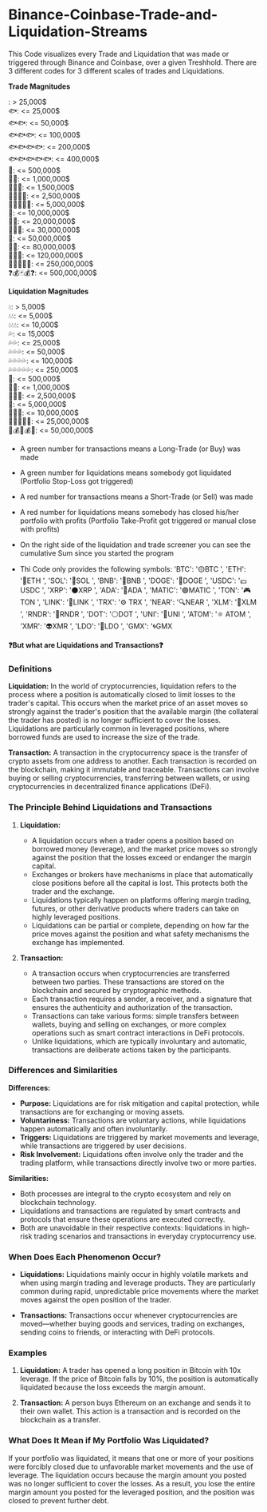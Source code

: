# Binance-Coinbase-Trade-and-Liquidation-Streams
This Code visualizes every Trade and Liquidation that was made or triggered through Binance and Coinbase, over a   given Treshhold. There are 3 different codes for 3 different scales of trades and Liquidations. 
 
  **Trade Magnitudes**                                         
       
  :         >  25,000$                                                
🐟:         <= 25,000$                                           
🐟🐟:       <= 50,000$                                           
🐟🐟🐟:     <= 100,000$                                          
🐟🐟🐟🐟:   <= 200,000$                                          
🐟🐟🐟🐟🐟: <= 400,000$                                          
🐠:         <= 500,000$                                          
🐠🐠:       <= 1,000,000$                                        
🐠🐠🐠:     <= 1,500,000$                                        
🐠🐠🐠🐠:   <= 2,500,000$                                        
🐠🐠🐠🐠🐠: <= 5,000,000$                                        
🦈:         <= 10,000,000$                                       
🦈🦈:       <= 20,000,000$                                        
🦈🦈🦈:     <= 30,000,000$                                       
🐳:         <= 50,000,000$                                                                                    
🐳🐳:       <= 80,000,000$                                                                 
🐳🐳🐳:     <= 120,000,000$                                                       
💸🌈🦄🌈💸: <= 250,000,000$                                                      
❓💰🃏💰❓: <= 500,000,000$                                                     


**Liquidation Magnitudes**

💧:          >  5,000$                                                      
💧💧:        <= 5,000$                                                         
💧💧💧:      <= 10,000$                                                         
💦:          <= 15,000$                                                        
💦💦:        <= 25,000$                                                           
💦💦💦:      <= 50,000$                                                             
💦💦💦💦:    <= 100,000$                                                                
💦💦💦💦💦:  <= 250,000$                                                            
🌊:          <= 500,000$                                                        
🌊🌊:        <= 1,000,000$                                                          
🌊🌊🌊:      <= 2,500,000$                                                       
🤿:          <= 5,000,000$                                                        
🌊🤿🌊:      <= 10,000,000$                                                        
💸🌊🤿🌊💸:  <= 25,000,000$                                                        
🌊💰🤿💰🌊:  <= 50,000,000$                                                          


- A green number for transactions means a Long-Trade (or Buy) was made
- A green number for liquidations means somebody got liquidated (Portfolio Stop-Loss got triggered)
- A red number for transactions means a Short-Trade (or Sell) was made
- A red number for liquidations means somebody has closed his/her portfolio with profits (Portfolio Take-Profit got triggered or manual close with profits)

- On the right side of the liquidation and trade screener you can see the cumulative Sum since you started the program
- Thi Code only provides the following symbols:
  'BTC': '🟡BTC     ', 'ETH': '💠ETH     ', 'SOL': '👾SOL     ', 'BNB': '🔶BNB     ', 'DOGE': '🐶DOGE    ',
  'USDC': '💵USDC    ', 'XRP': '⚫XRP     ', 'ADA': '🔵ADA     ', 'MATIC': '🟣MATIC   ',
  'TON': '🎮TON     ', 'LINK': '🔗LINK    ', 'TRX': '⚙️ TRX     ', 'NEAR': '🔍NEAR    ', 'XLM': '🌟XLM     ',
  'RNDR': '🎨RNDR    ', 'DOT': '⚪DOT     ', 'UNI': '🦄UNI     ', 'ATOM': '⚛️ ATOM    ', 'XMR': '👽XMR     ',
  'LDO': '🧪LDO     ', 'GMX': '🌀GMX     


**❓But what are Liquidations and Transactions❓**


### Definitions

**Liquidation:** In the world of cryptocurrencies, liquidation refers to the process where a position is automatically closed to limit losses to the trader's capital. This occurs when the market price of an asset moves so strongly against the trader's position that the available margin (the collateral the trader has posted) is no longer sufficient to cover the losses. Liquidations are particularly common in leveraged positions, where borrowed funds are used to increase the size of the trade.

**Transaction:** A transaction in the cryptocurrency space is the transfer of crypto assets from one address to another. Each transaction is recorded on the blockchain, making it immutable and traceable. Transactions can involve buying or selling cryptocurrencies, transferring between wallets, or using cryptocurrencies in decentralized finance applications (DeFi).

### The Principle Behind Liquidations and Transactions

1. **Liquidation:**
   - A liquidation occurs when a trader opens a position based on borrowed money (leverage), and the market price moves so strongly against the position that the losses exceed or endanger the margin capital.
   - Exchanges or brokers have mechanisms in place that automatically close positions before all the capital is lost. This protects both the trader and the exchange.
   - Liquidations typically happen on platforms offering margin trading, futures, or other derivative products where traders can take on highly leveraged positions.
   - Liquidations can be partial or complete, depending on how far the price moves against the position and what safety mechanisms the exchange has implemented.

2. **Transaction:**
   - A transaction occurs when cryptocurrencies are transferred between two parties. These transactions are stored on the blockchain and secured by cryptographic methods.
   - Each transaction requires a sender, a receiver, and a signature that ensures the authenticity and authorization of the transaction.
   - Transactions can take various forms: simple transfers between wallets, buying and selling on exchanges, or more complex operations such as smart contract interactions in DeFi protocols.
   - Unlike liquidations, which are typically involuntary and automatic, transactions are deliberate actions taken by the participants.

### Differences and Similarities

**Differences:**
- **Purpose:** Liquidations are for risk mitigation and capital protection, while transactions are for exchanging or moving assets.
- **Voluntariness:** Transactions are voluntary actions, while liquidations happen automatically and often involuntarily.
- **Triggers:** Liquidations are triggered by market movements and leverage, while transactions are triggered by user decisions.
- **Risk Involvement:** Liquidations often involve only the trader and the trading platform, while transactions directly involve two or more parties.

**Similarities:**
- Both processes are integral to the crypto ecosystem and rely on blockchain technology.
- Liquidations and transactions are regulated by smart contracts and protocols that ensure these operations are executed correctly.
- Both are unavoidable in their respective contexts: liquidations in high-risk trading scenarios and transactions in everyday cryptocurrency use.

### When Does Each Phenomenon Occur?

- **Liquidations:** Liquidations mainly occur in highly volatile markets and when using margin trading and leverage products. They are particularly common during rapid, unpredictable price movements where the market moves against the open position of the trader.
  
- **Transactions:** Transactions occur whenever cryptocurrencies are moved—whether buying goods and services, trading on exchanges, sending coins to friends, or interacting with DeFi protocols.

### Examples

1. **Liquidation:** A trader has opened a long position in Bitcoin with 10x leverage. If the price of Bitcoin falls by 10%, the position is automatically liquidated because the loss exceeds the margin amount.
   
2. **Transaction:** A person buys Ethereum on an exchange and sends it to their own wallet. This action is a transaction and is recorded on the blockchain as a transfer.

### What Does It Mean if My Portfolio Was Liquidated?

If your portfolio was liquidated, it means that one or more of your positions were forcibly closed due to unfavorable market movements and the use of leverage. The liquidation occurs because the margin amount you posted was no longer sufficient to cover the losses. As a result, you lose the entire margin amount you posted for the leveraged position, and the position was closed to prevent further debt.
